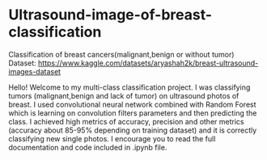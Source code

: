 # Ultrasound-image-of-breast-classification
Classification of breast cancers(malignant,benign or without tumor)
Dataset: https://www.kaggle.com/datasets/aryashah2k/breast-ultrasound-images-dataset

Hello!
Welcome to my multi-class classification project. I was classifying tumors (malignant,benign and lack of tumor) on ultrasound photos of breast. I used convolutional neural network combined with Random Forest which is learning on convolution filters parameters and then predicting the class. I achieved high metrics of accuracy, precision and other metrics (accuracy about 85-95% depending on training dataset) and it is correctly classifying new single photos. I encourage you to read the full documentation and code included in .ipynb file.
